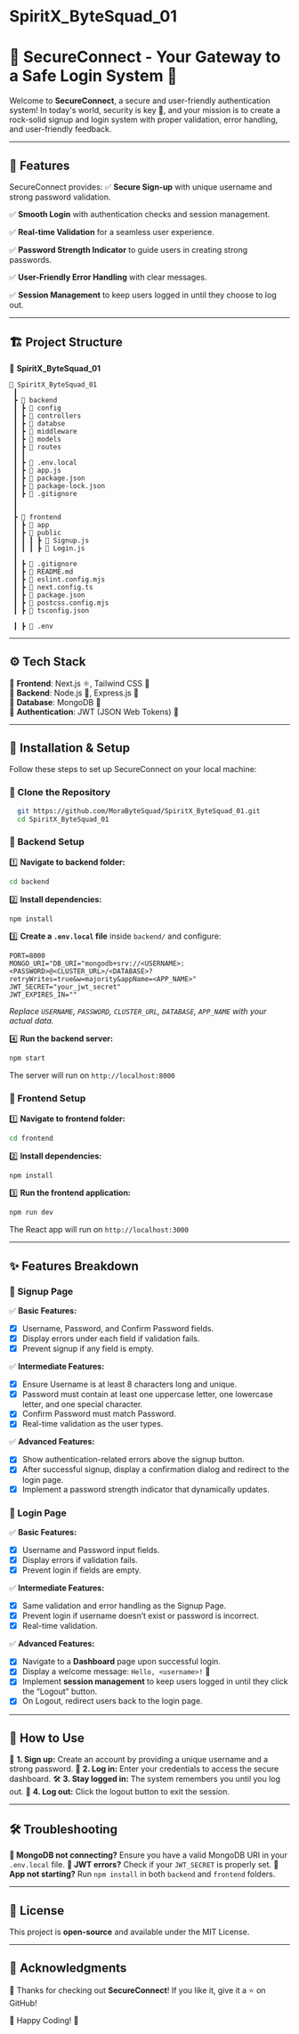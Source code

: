 # SpiritX_ByteSquad_01
# 🚀 SecureConnect - Your Gateway to a Safe Login System 🔐

Welcome to **SecureConnect**, a secure and user-friendly authentication system! In today's world, security is key 🔑, and your mission is to create a rock-solid signup and login system with proper validation, error handling, and user-friendly feedback.

---

## 🌟 Features
SecureConnect provides:
✅ **Secure Sign-up** with unique username and strong password validation.

✅ **Smooth Login** with authentication checks and session management.

✅ **Real-time Validation** for a seamless user experience.

✅ **Password Strength Indicator** to guide users in creating strong passwords.

✅ **User-Friendly Error Handling** with clear messages.

✅ **Session Management** to keep users logged in until they choose to log out.

---

## 🏗️ Project Structure
📂 **SpiritX_ByteSquad_01**
```
📂 SpiritX_ByteSquad_01
 ┃
 ┣ 📂 backend
 ┃ ┣ 📂 config
 ┃ ┣ 📂 controllers
 ┃ ┣ 📂 databse
 ┃ ┣ 📂 middleware
 ┃ ┣ 📂 models
 ┃ ┣ 📂 routes
 ┃ ┃
 ┃ ┣ 📜 .env.local
 ┃ ┣ 📜 app.js
 ┃ ┣ 📜 package.json
 ┃ ┣ 📜 package-lock.json
 ┃ ┣ 📜 .gitignore
 ┃
 ┃
 ┣ 📂 frontend
 ┃ ┣ 📂 app
 ┃ ┣ 📂 public
 ┃ ┃ ┃ ┣ 📜 Signup.js
 ┃ ┃ ┃ ┣ 📜 Login.js
 ┃
 ┃ ┣ 📜 .gitignore
 ┃ ┣ 📜 README.md
 ┃ ┣ 📜 eslint.config.mjs
 ┃ ┣ 📜 next.config.ts
 ┃ ┣ 📜 package.json
 ┃ ┣ 📜 postcss.config.mjs
 ┃ ┣ 📜 tsconfig.json

 ┃ ┣ 📜 .env
```

---

## ⚙️ Tech Stack
🔹 **Frontend**: Next.js ⚛️, Tailwind CSS 🎨  
🔹 **Backend**: Node.js 🌿, Express.js 🚀  
🔹 **Database**: MongoDB 🍃  
🔹 **Authentication**: JWT (JSON Web Tokens) 🔐  

---

## 🔧 Installation & Setup
Follow these steps to set up SecureConnect on your local machine:

### 📌 Clone the Repository
```bash
  git https://github.com/MoraByteSquad/SpiritX_ByteSquad_01.git
  cd SpiritX_ByteSquad_01
```

### 📌 Backend Setup
1️⃣ **Navigate to backend folder:**
```bash
cd backend
```
2️⃣ **Install dependencies:**
```bash
npm install
```
3️⃣ **Create a `.env.local` file** inside `backend/` and configure:
```
PORT=8000
MONGO_URI="DB_URI="mongodb+srv://<USERNAME>:<PASSWORD>@<CLUSTER_URL>/<DATABASE>?retryWrites=true&w=majority&appName=<APP_NAME>"
JWT_SECRET="your_jwt_secret"
JWT_EXPIRES_IN=""
```
*Replace `USERNAME`, `PASSWORD`, `CLUSTER_URL`, `DATABASE`, `APP_NAME` with your actual data.*

4️⃣ **Run the backend server:**
```bash
npm start
```
The server will run on `http://localhost:8000`

### 📌 Frontend Setup
1️⃣ **Navigate to frontend folder:**
```bash
cd frontend
```
2️⃣ **Install dependencies:**
```bash
npm install
```
3️⃣ **Run the frontend application:**
```bash
npm run dev
```
The React app will run on `http://localhost:3000`

---

## ✨ Features Breakdown
### 🔹 Signup Page
✅ **Basic Features:**
- [x] Username, Password, and Confirm Password fields.
- [x] Display errors under each field if validation fails.
- [x] Prevent signup if any field is empty.

✅ **Intermediate Features:**
- [x] Ensure Username is at least 8 characters long and unique.
- [x] Password must contain at least one uppercase letter, one lowercase letter, and one special character.
- [x] Confirm Password must match Password.
- [x] Real-time validation as the user types.

✅ **Advanced Features:**
- [x] Show authentication-related errors above the signup button.
- [x] After successful signup, display a confirmation dialog and redirect to the login page.
- [x] Implement a password strength indicator that dynamically updates.

### 🔹 Login Page
✅ **Basic Features:**
- [x] Username and Password input fields.
- [x] Display errors if validation fails.
- [x] Prevent login if fields are empty.

✅ **Intermediate Features:**
- [x] Same validation and error handling as the Signup Page.
- [x] Prevent login if username doesn’t exist or password is incorrect.
- [x] Real-time validation.

✅ **Advanced Features:**
- [x] Navigate to a **Dashboard** page upon successful login.
- [x] Display a welcome message: `Hello, <username>!` 🎉
- [x] Implement **session management** to keep users logged in until they click the “Logout” button.
- [x] On Logout, redirect users back to the login page.

---

## 🎯 How to Use
🚀 **1. Sign up:** Create an account by providing a unique username and a strong password.
🔑 **2. Log in:** Enter your credentials to access the secure dashboard.
🛠 **3. Stay logged in:** The system remembers you until you log out.
👋 **4. Log out:** Click the logout button to exit the session.

---

## 🛠️ Troubleshooting
**🔹 MongoDB not connecting?** Ensure you have a valid MongoDB URI in your `.env.local` file.
**🔹 JWT errors?** Check if your `JWT_SECRET` is properly set.
**🔹 App not starting?** Run `npm install` in both `backend` and `frontend` folders.

---


## 📜 License
This project is **open-source** and available under the MIT License.

---

## 🙌 Acknowledgments
💖 Thanks for checking out **SecureConnect**! If you like it, give it a ⭐ on GitHub!

🚀 Happy Coding! 🔐


